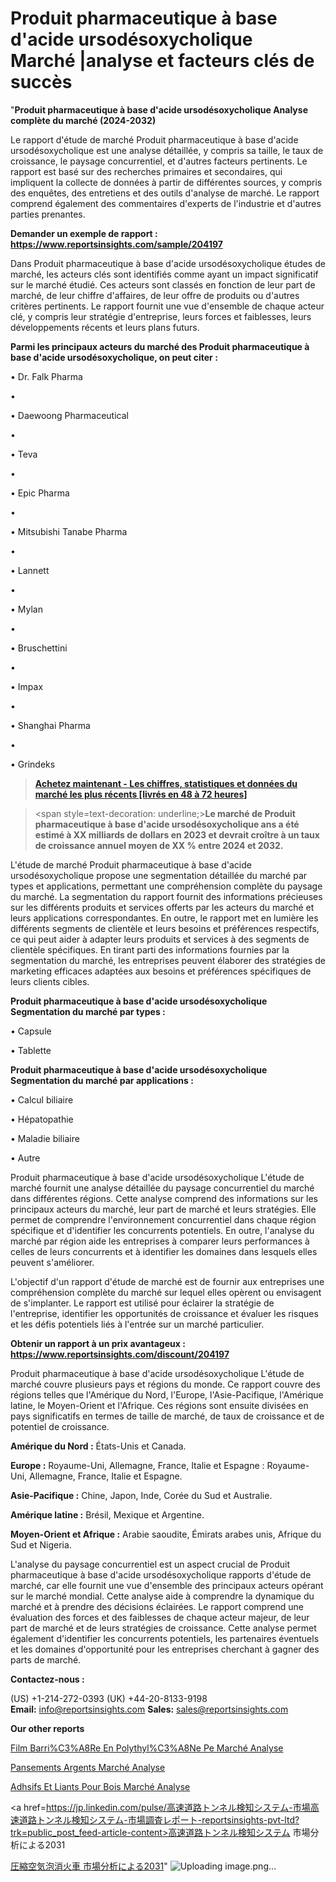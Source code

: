# Produit pharmaceutique à base d'acide ursodésoxycholique Marché |analyse et facteurs clés de succès

"<strong>Produit pharmaceutique à base d'acide ursodésoxycholique Analyse complète du marché (2024-2032)</strong>

Le rapport d'étude de marché Produit pharmaceutique à base d'acide ursodésoxycholique est une analyse détaillée, y compris sa taille, le taux de croissance, le paysage concurrentiel, et d'autres facteurs pertinents. Le rapport est basé sur des recherches primaires et secondaires, qui impliquent la collecte de données à partir de différentes sources, y compris des enquêtes, des entretiens et des outils d'analyse de marché. Le rapport comprend également des commentaires d'experts de l'industrie et d'autres parties prenantes.

<strong>Demander un exemple de rapport : </strong><strong><a href=https://www.reportsinsights.com/sample/204197>https://www.reportsinsights.com/sample/204197</a></strong>

Dans Produit pharmaceutique à base d'acide ursodésoxycholique études de marché, les acteurs clés sont identifiés comme ayant un impact significatif sur le marché étudié. Ces acteurs sont classés en fonction de leur part de marché, de leur chiffre d'affaires, de leur offre de produits ou d'autres critères pertinents. Le rapport fournit une vue d'ensemble de chaque acteur clé, y compris leur stratégie d'entreprise, leurs forces et faiblesses, leurs développements récents et leurs plans futurs.

<strong>Parmi les principaux acteurs du marché des Produit pharmaceutique à base d'acide ursodésoxycholique, on peut citer :</strong>

• Dr. Falk Pharma

• 

• Daewoong Pharmaceutical

• 

• Teva

• 

• Epic Pharma

• 

• Mitsubishi Tanabe Pharma

• 

• Lannett

• 

• Mylan

• 

• Bruschettini

• 

• Impax

• 

• Shanghai Pharma

• 

• Grindeks

<blockquote><a href=https://reportsinsights.com/buynow/204197><span style=text-decoration: underline;><strong>Achetez maintenant - Les chiffres, statistiques et données du marché les plus récents [livrés en 48 à 72 heures]</strong></span></a></blockquote>
<blockquote>
<div class=group w-full text-gray-800 dark:text-gray-100 border-b border-black/10 dark:border-gray-900/50 bg-gray-50 dark:bg-[#444654]>
<div class=flex p-4 gap-4 text-base md:gap-6 md:max-w-2xl lg:max-w-xl xl:max-w-3xl md:py-6 lg:px-0 m-auto>
<div class=relative flex flex-col w-[calc(100%-50px)] gap-1 md:gap-3 lg:w-[calc(100%-115px)]>
<div class=flex flex-grow flex-col gap-3>
<div class=min-h-[20px] flex flex-col items-start gap-4 whitespace-pre-wrap break-words>
<div class=result-streaming markdown prose w-full break-words dark:prose-invert light>

<span style=text-decoration: underline;><strong>Le marché de Produit pharmaceutique à base d'acide ursodésoxycholique ans a été estimé à XX milliards de dollars en 2023 et devrait croître à un taux de croissance annuel moyen de XX % entre 2024 et 2032.</strong></span>

</div>
</div>
</div>
</div>
</div>
</div></blockquote>
L'étude de marché Produit pharmaceutique à base d'acide ursodésoxycholique propose une segmentation détaillée du marché par types et applications, permettant une compréhension complète du paysage du marché. La segmentation du rapport fournit des informations précieuses sur les différents produits et services offerts par les acteurs du marché et leurs applications correspondantes. En outre, le rapport met en lumière les différents segments de clientèle et leurs besoins et préférences respectifs, ce qui peut aider à adapter leurs produits et services à des segments de clientèle spécifiques. En tirant parti des informations fournies par la segmentation du marché, les entreprises peuvent élaborer des stratégies de marketing efficaces adaptées aux besoins et préférences spécifiques de leurs clients cibles.

<strong>Produit pharmaceutique à base d'acide ursodésoxycholique Segmentation du marché par types :</strong>

• Capsule

• Tablette

<strong>Produit pharmaceutique à base d'acide ursodésoxycholique Segmentation du marché par applications :</strong>

• Calcul biliaire

• Hépatopathie

• Maladie biliaire

• Autre

Produit pharmaceutique à base d'acide ursodésoxycholique L'étude de marché fournit une analyse détaillée du paysage concurrentiel du marché dans différentes régions. Cette analyse comprend des informations sur les principaux acteurs du marché, leur part de marché et leurs stratégies. Elle permet de comprendre l'environnement concurrentiel dans chaque région spécifique et d'identifier les concurrents potentiels. En outre, l'analyse du marché par région aide les entreprises à comparer leurs performances à celles de leurs concurrents et à identifier les domaines dans lesquels elles peuvent s'améliorer.

L'objectif d'un rapport d'étude de marché est de fournir aux entreprises une compréhension complète du marché sur lequel elles opèrent ou envisagent de s'implanter. Le rapport est utilisé pour éclairer la stratégie de l'entreprise, identifier les opportunités de croissance et évaluer les risques et les défis potentiels liés à l'entrée sur un marché particulier.

<strong>Obtenir un rapport à un prix avantageux : <a href=https://www.reportsinsights.com/discount/204197>https://www.reportsinsights.com/discount/204197</a></strong>

Produit pharmaceutique à base d'acide ursodésoxycholique L'étude de marché couvre plusieurs pays et régions du monde. Ce rapport couvre des régions telles que l'Amérique du Nord, l'Europe, l'Asie-Pacifique, l'Amérique latine, le Moyen-Orient et l'Afrique. Ces régions sont ensuite divisées en pays significatifs en termes de taille de marché, de taux de croissance et de potentiel de croissance.

<strong>Amérique du Nord :</strong> États-Unis et Canada.

<strong>Europe :</strong> Royaume-Uni, Allemagne, France, Italie et Espagne : Royaume-Uni, Allemagne, France, Italie et Espagne.

<strong>Asie-Pacifique :</strong> Chine, Japon, Inde, Corée du Sud et Australie.

<strong>Amérique latine :</strong> Brésil, Mexique et Argentine.

<strong>Moyen-Orient et Afrique :</strong> Arabie saoudite, Émirats arabes unis, Afrique du Sud et Nigeria.

L'analyse du paysage concurrentiel est un aspect crucial de Produit pharmaceutique à base d'acide ursodésoxycholique rapports d'étude de marché, car elle fournit une vue d'ensemble des principaux acteurs opérant sur le marché mondial. Cette analyse aide à comprendre la dynamique du marché et à prendre des décisions éclairées. Le rapport comprend une évaluation des forces et des faiblesses de chaque acteur majeur, de leur part de marché et de leurs stratégies de croissance. Cette analyse permet également d'identifier les concurrents potentiels, les partenaires éventuels et les domaines d'opportunité pour les entreprises cherchant à gagner des parts de marché.

<strong>Contactez-nous :</strong>

(US) +1-214-272-0393
(UK) +44-20-8133-9198
<strong>Email:</strong> <a>info@reportsinsights.com</a>
<strong>Sales:</strong> <a>sales@reportsinsights.com</a>

<strong>Our other reports</strong>

<a href=https://www.linkedin.com/pulse/film-barri%C3%A8re-en-poly%C3%A9thyl%C3%A8ne-pe-march%C3%A9paysage-kudac/>Film Barri%C3%A8Re En Polythyl%C3%A8Ne Pe Marché Analyse</a>

<a href=https://www.linkedin.com/pulse/pansements-argent%C3%A9s-march%C3%A9-jusquen-2032-awypf/>Pansements Argents Marché Analyse</a>

<a href=https://www.linkedin.com/pulse/adh%C3%A9sifs-et-liants-pour-bois-march%C3%A9-perspectives-c9h8f/>Adhsifs Et Liants Pour Bois Marché Analyse</a>

<a href=https://jp.linkedin.com/pulse/高速道路トンネル検知システム-市場高速道路トンネル検知システム-市場調査レポート-reportsinsights-pvt-ltd?trk=public_post_feed-article-content>高速道路トンネル検知システム 市場分析による2031</a>

<a href=https://www.linkedin.com/pulse/圧縮空気泡消火車-市場2023新興トレンド2028-community-market-research/>圧縮空気泡消火車 市場分析による2031</a>"
![Uploading image.png…]()
